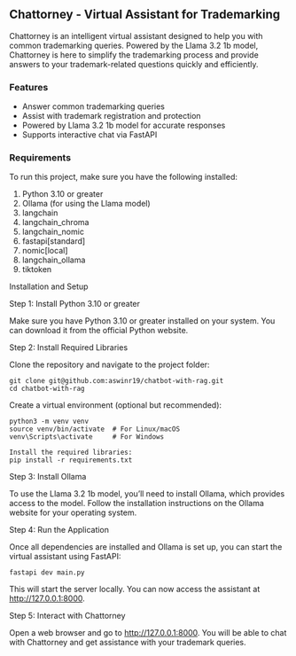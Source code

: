 ## Chattorney - Virtual Assistant for Trademarking

Chattorney is an intelligent virtual assistant designed to help you with common trademarking queries. Powered by the Llama 3.2 1b model, Chattorney is here to simplify the trademarking process and provide answers to your trademark-related questions quickly and efficiently.

### Features

- Answer common trademarking queries
- Assist with trademark registration and protection
- Powered by Llama 3.2 1b model for accurate responses
- Supports interactive chat via FastAPI

### Requirements

To run this project, make sure you have the following installed:

1) Python 3.10 or greater
2) Ollama (for using the Llama model)
3) langchain
4) langchain_chroma
5) langchain_nomic
6) fastapi[standard]
7) nomic[local]
8) langchain_ollama
9) tiktoken

Installation and Setup

Step 1: Install Python 3.10 or greater

Make sure you have Python 3.10 or greater installed on your system. You can download it from the official Python website.

Step 2: Install Required Libraries

Clone the repository and navigate to the project folder: 
```
git clone git@github.com:aswinr19/chatbot-with-rag.git
cd chatbot-with-rag
```

Create a virtual environment (optional but recommended):

```
python3 -m venv venv
source venv/bin/activate  # For Linux/macOS
venv\Scripts\activate     # For Windows

Install the required libraries:
pip install -r requirements.txt
```

Step 3: Install Ollama

To use the Llama 3.2 1b model, you’ll need to install Ollama, which provides access to the model. Follow the installation instructions on the Ollama website for your operating system.

Step 4: Run the Application

Once all dependencies are installed and Ollama is set up, you can start the virtual assistant using FastAPI:
```
fastapi dev main.py
```
This will start the server locally. You can now access the assistant at http://127.0.0.1:8000.

Step 5: Interact with Chattorney

Open a web browser and go to http://127.0.0.1:8000. You will be able to chat with Chattorney and get assistance with your trademark queries.

